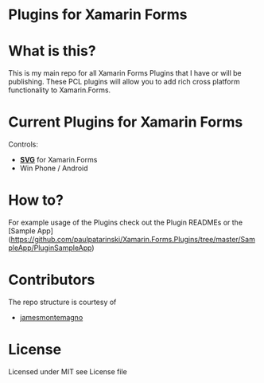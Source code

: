 # Plugins for Xamarin Forms

# What is this?
This is my main repo for all Xamarin Forms Plugins that I have or will be publishing. These PCL plugins will allow you to add rich cross platform functionality to Xamarin.Forms.

# Current Plugins for Xamarin Forms

Controls:
* **[SVG](https://github.com/paulpatarinski/Xamarin.Forms.Plugins/tree/master/SVG)** for Xamarin.Forms
 * Win Phone / Android

# How to?

For example usage of the Plugins check out the Plugin READMEs or the [Sample App] (https://github.com/paulpatarinski/Xamarin.Forms.Plugins/tree/master/SampleApp/PluginSampleApp) 

# Contributors
The repo structure is courtesy of

* [jamesmontemagno](https://github.com/jamesmontemagno)
 

# License
Licensed under MIT see License file
